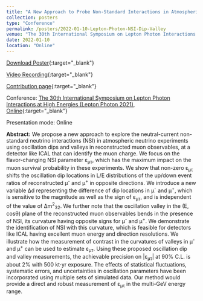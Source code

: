 ```yaml
---
title: "A New Approach to Probe Non-Standard Interactions in Atmospheric Neutrino Experiments"
collection: posters
type: "Conference"
permalink: /posters/2022-01-10-Lepton-Photon-NSI-Dip-Valley
venue: "The 30th International Symposium on Lepton Photon Interactions at High Energies (Lepton Photon 2021)"
date: 2022-01-10
location: "Online"
---
```


[Download Poster](https://indico.cern.ch/event/949705/contributions/4555525/attachments/2370183/4047967/26_Anil_Kumar_LP2022_Poster.pdf){:target="_blank"}

[Video Recording](https://indico.cern.ch/event/949705/contributions/4555525/attachments/2370183/4047968/26_Anil_Kumar_LP2022_Video.mp4){:target="_blank"}

[Contribution page](https://indico.cern.ch/event/949705/contributions/4555525/){:target="_blank"}

Conference: [The 30th International Symposium on Lepton Photon Interactions at High Energies (Lepton Photon 2021), Online](https://indico.cern.ch/event/949705/){:target="_blank"}

Presentation mode: Online

**Abstract:** We propose a new approach to explore the  neutral-current non-standard neutrino interactions (NSI) in atmospheric neutrino experiments using oscillation dips and valleys in reconstructed muon observables, at a detector like ICAL that can identify the muon charge. We focus on the flavor-changing NSI parameter &epsilon;<sub>&mu;&tau;</sub>, which has the maximum impact on the muon survival probability in these experiments. We show that non-zero &epsilon;<sub>&mu;&tau;</sub> shifts the oscillation dip locations in L/E distributions of the up/down event ratios of reconstructed &mu;<sup>-</sup> and &mu;<sup>+</sup> in opposite directions. We introduce a new variable &Delta;d representing the difference of dip locations in &mu;<sup>-</sup> and &mu;<sup>+</sup>, which is sensitive to the magnitude as well as the sign of &epsilon;<sub>&mu;&tau;</sub>, and is independent of the value of &Delta;m<sup>2</sup><sub>32</sub>. We further note that the oscillation valley in the (E, cos&theta;) plane of the reconstructed muon observables bends in the presence of NSI, its curvature having opposite signs for &mu;<sup>-</sup> and &mu;<sup>+</sup>. We demonstrate the identification of NSI with this curvature, which is feasible for detectors like ICAL having excellent muon energy and direction resolutions. We illustrate how the measurement of contrast in the curvatures of valleys in &mu;<sup>-</sup> and &mu;<sup>+</sup> can be used to estimate &epsilon;<sub>&mu;&tau;</sub>. Using these proposed oscillation dip and valley measurements, the achievable precision on \|&epsilon;<sub>&mu;&tau;</sub>\| at 90% C.L. is about 2% with 500 kt$\cdot$yr exposure. The effects of statistical fluctuations, systematic errors, and uncertainties in oscillation parameters have been incorporated using multiple sets of simulated data. Our method would provide a direct and robust measurement of &epsilon;<sub>&mu;&tau;</sub> in the multi-GeV energy range.